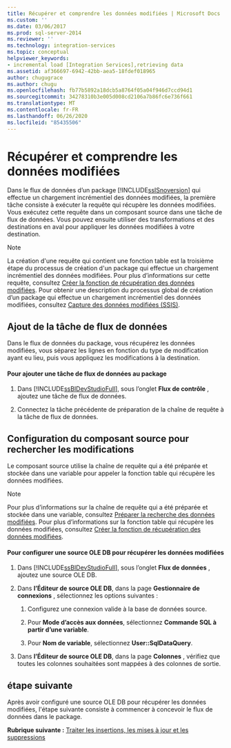 ```yaml
---
title: Récupérer et comprendre les données modifiées | Microsoft Docs
ms.custom: ''
ms.date: 03/06/2017
ms.prod: sql-server-2014
ms.reviewer: ''
ms.technology: integration-services
ms.topic: conceptual
helpviewer_keywords:
- incremental load [Integration Services],retrieving data
ms.assetid: af366697-6942-42bb-aea5-18fdef018965
author: chugugrace
ms.author: chugu
ms.openlocfilehash: fb77b5892a18dcb5a8764f05a04f946d7ccd94d1
ms.sourcegitcommit: 34278310b3e005d008cd2106a7b86fc6e736f661
ms.translationtype: MT
ms.contentlocale: fr-FR
ms.lasthandoff: 06/26/2020
ms.locfileid: "85435506"
---
```

# <a name="retrieve-and-understand-the-change-data"></a>Récupérer et comprendre les données modifiées
  Dans le flux de données d’un package [!INCLUDE[ssISnoversion](../../includes/ssisnoversion-md.md)] qui effectue un chargement incrémentiel des données modifiées, la première tâche consiste à exécuter la requête qui récupère les données modifiées. Vous exécutez cette requête dans un composant source dans une tâche de flux de données. Vous pouvez ensuite utiliser des transformations et des destinations en aval pour appliquer les données modifiées à votre destination.  
  
> [!NOTE]  
>  La création d'une requête qui contient une fonction table est la troisième étape du processus de création d'un package qui effectue un chargement incrémentiel des données modifiées. Pour plus d’informations sur cette requête, consultez [Créer la fonction de récupération des données modifiées](create-the-function-to-retrieve-the-change-data.md). Pour obtenir une description du processus global de création d’un package qui effectue un chargement incrémentiel des données modifiées, consultez [Capture des données modifiées &#40;SSIS&#41;](change-data-capture-ssis.md).  
  
## <a name="adding-the-data-flow-task"></a>Ajout de la tâche de flux de données  
 Dans le flux de données du package, vous récupérez les données modifiées, vous séparez les lignes en fonction du type de modification ayant eu lieu, puis vous appliquez les modifications à la destination.  
  
#### <a name="to-add-a-data-flow-task-to-the-package"></a>Pour ajouter une tâche de flux de données au package  
  
1.  Dans [!INCLUDE[ssBIDevStudioFull](../../includes/ssbidevstudiofull-md.md)], sous l’onglet **Flux de contrôle** , ajoutez une tâche de flux de données.  
  
2.  Connectez la tâche précédente de préparation de la chaîne de requête à la tâche de flux de données.  
  
## <a name="configuring-the-source-component-to-query-for-changes"></a>Configuration du composant source pour rechercher les modifications  
 Le composant source utilise la chaîne de requête qui a été préparée et stockée dans une variable pour appeler la fonction table qui récupère les données modifiées.  
  
> [!NOTE]  
>  Pour plus d’informations sur la chaîne de requête qui a été préparée et stockée dans une variable, consultez [Préparer la recherche des données modifiées](prepare-to-query-for-the-change-data.md). Pour plus d’informations sur la fonction table qui récupère les données modifiées, consultez [Créer la fonction de récupération des données modifiées](create-the-function-to-retrieve-the-change-data.md).  
  
#### <a name="to-configure-an-ole-db-source-to-retrieve-the-change-data"></a>Pour configurer une source OLE DB pour récupérer les données modifiées  
  
1.  Dans [!INCLUDE[ssBIDevStudioFull](../../includes/ssbidevstudiofull-md.md)], sous l’onglet **Flux de données** , ajoutez une source OLE DB.  
  
2.  Dans **l’Éditeur de source OLE DB**, dans la page **Gestionnaire de connexions** , sélectionnez les options suivantes :  
  
    1.  Configurez une connexion valide à la base de données source.  
  
    2.  Pour **Mode d’accès aux données**, sélectionnez **Commande SQL à partir d’une variable**.  
  
    3.  Pour **Nom de variable**, sélectionnez **User::SqlDataQuery**.  
  
3.  Dans **l’Éditeur de source OLE DB**, dans la page **Colonnes** , vérifiez que toutes les colonnes souhaitées sont mappées à des colonnes de sortie.  
  
## <a name="next-step"></a>étape suivante  
 Après avoir configuré une source OLE DB pour récupérer les données modifiées, l'étape suivante consiste à commencer à concevoir le flux de données dans le package.  
  
 **Rubrique suivante :** [Traiter les insertions, les mises à jour et les suppressions](process-inserts-updates-and-deletes.md)  
  
  
